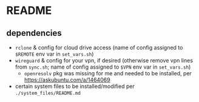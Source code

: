 # README
## dependencies
- `rclone` & config for cloud drive access (name of config assigned to `$REMOTE` env var in `set_vars.sh`)
- `wireguard` & config for your vpn, if desired (otherwise remove vpn lines from `sync.sh`; name of config assigned to `$VPN` env var in `set_vars.sh`)
    - `openresolv` pkg was missing for me and needed to be installed, per https://askubuntu.com/a/1464069
- certain system files to be installed/modified per `./system_files/README.md`

